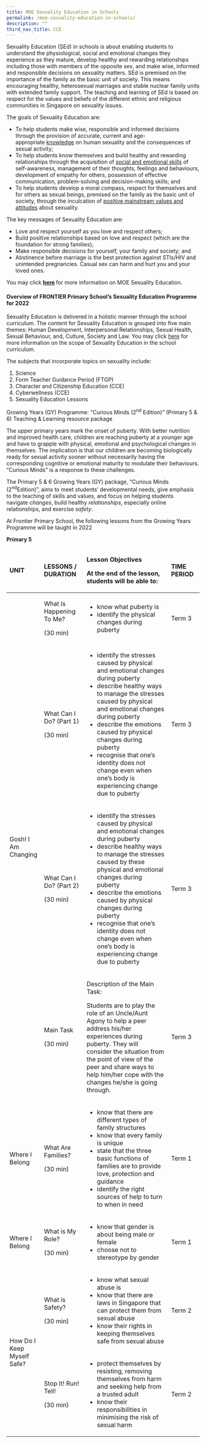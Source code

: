 ```yaml
---
title: MOE Sexuality Education in Schools
permalink: /moe-sexuality-education-in-schools/
description: ""
third_nav_title: CCE
---
```

<p>Sexuality Education (SEd) in schools is about enabling students to understand the physiological, social and emotional changes they experience as they mature, develop healthy and rewarding relationships including those with members of the opposite sex, and make wise, informed and responsible decisions on sexuality matters. SEd is premised on the importance of the family as the basic unit of society. This means encouraging healthy, heterosexual marriages and stable nuclear family units with extended family support. The teaching and learning of SEd is based on respect for the values and beliefs of the different ethnic and religious communities in Singapore on sexuality issues.</p>
<p>The goals of Sexuality Education are:</p>
<ul>
<li>To help students make wise, responsible and informed decisions through the provision of accurate, current and age-appropriate&nbsp;<u>knowledge</u>&nbsp;on human sexuality and the consequences of sexual activity;</li>
<li>To help students know themselves and build healthy and rewarding relationships through the acquisition of&nbsp;<u>social and emotional skills</u>&nbsp;of self-awareness, management of their thoughts, feelings and behaviours, development of empathy for others, possession of effective communication, problem-solving and decision-making skills; and</li>
<li>To help students develop a moral compass, respect for themselves and for others as sexual beings, premised on the family as the basic unit of society, through the inculcation of&nbsp;<u>positive mainstream values and attitudes</u>&nbsp;about sexuality.</li>
</ul>
<p>The key messages of Sexuality Education are:</p>
<ul>
<li>Love and respect yourself as you love and respect others;</li>
<li>Build positive relationships based on love and respect (which are the foundation for strong families);</li>
<li>Make responsible decisions for yourself, your family and society; and</li>
<li>Abstinence before marriage is the best protection against STIs/HIV and unintended pregnancies. Casual sex can harm and hurt you and your loved ones.</li>
</ul>
<p>You may&nbsp;click&nbsp;<strong><a href="https://www.moe.gov.sg/education/programmes/social-and-emotional-learning/sexuality-education">here</a>&nbsp;</strong>for more information on&nbsp;MOE Sexuality Education.</p>
<h4><strong>Overview of FRONTIER Primary School&rsquo;s Sexuality Education Programme for 2022</strong></h4>
<p>Sexuality Education is delivered in a holistic manner through the school curriculum. The content for Sexuality Education is grouped into five main themes: Human Development, Interpersonal Relationships, Sexual Health, Sexual Behaviour, and, Culture, Society and Law. You may click&nbsp;<a href="https://www.moe.gov.sg/education/programmes/social-and-emotional-learning/sexuality-education/scope-and-teaching-approach-of-sexuality-education-in-schools">here</a>&nbsp;for more information on the scope of Sexuality Education in the school curriculum.</p>
<p>The subjects that incorporate topics on sexuality include:</p>
<ol>
<li>Science</li>
<li>Form Teacher Guidance Period (FTGP)</li>
<li>Character and Citizenship Education (CCE)</li>
<li>Cyberwellness (CCE)</li>
<li>Sexuality Education Lessons</li>
</ol>
<p>Growing Years (GY) Programme: &ldquo;Curious Minds (2<sup>nd</sup>&nbsp;Edition)&rdquo; (Primary 5 &amp; 6) Teaching &amp; Learning resource package</p>
<p>The upper primary years mark the onset of puberty. With better nutrition and improved health care, children are reaching puberty at a younger age and have to grapple with physical, emotional and psychological changes in themselves. The implication is that our children are becoming biologically ready for sexual activity sooner without necessarily having the corresponding cognitive or emotional maturity to modulate their behaviours. &ldquo;Curious Minds&rdquo; is a response to these challenges.</p>
<p>The Primary 5 &amp; 6 Growing Years (GY) package, &ldquo;Curious Minds (2<sup>nd</sup>Edition)&rdquo;, aims to meet students&rsquo; developmental needs, give emphasis to the teaching of skills and values, and focus on helping students navigate&nbsp;<em>changes</em>, build healthy&nbsp;<em>relationships</em>, especially online relationships, and exercise&nbsp;<em>safety</em>.</p>
<p>At Frontier Primary School, the following lessons from the Growing Years Programme will be taught in 2022</p>
<p><strong>Primary 5</strong></p>
<table width="0">
<thead>
<tr>
<td width="77">
<p><strong>UNIT</strong></p>
</td>
<td width="119">
<p><strong>LESSONS / DURATION</strong></p>
</td>
<td width="341">
<p><strong>Lesson Objectives</strong></p>
<p><strong>At the end of the lesson, students will be able to:</strong></p>
</td>
<td width="82">
<p><strong>TIME PERIOD</strong></p>
</td>
</tr>
</thead>
<tbody>
<tr>
<td rowspan="4" width="77">
<p>Gosh! I Am Changing</p>
</td>
<td width="119">
<p>What Is Happening To Me?</p>
<p>(30 min)</p>
</td>
<td width="341">
<ul>
<li>know what puberty is</li>
<li>identify the physical changes during puberty</li>
</ul>
</td>
<td width="82">
<p>Term 3</p>
</td>
</tr>
<tr>
<td width="119">
<p>What Can I Do? (Part 1)</p>
<p>(30 min)</p>
</td>
<td width="341">
<ul>
<li>identify the stresses caused by physical and emotional changes during puberty</li>
<li>describe healthy ways to manage the stresses caused by physical and emotional changes during puberty</li>
<li>describe the emotions caused by physical changes during puberty</li>
<li>recognise that one&rsquo;s identity does not change even when one&rsquo;s body is experiencing change due to puberty</li>
</ul>
</td>
<td width="82">
<p>Term 3</p>
</td>
</tr>
<tr>
<td width="119">
<p>What Can I Do? (Part 2)</p>
<p>(30 min)</p>
</td>
<td width="341">
<ul>
<li>identify the stresses caused by physical and emotional changes during puberty</li>
<li>describe healthy ways to manage the stresses caused by these physical and emotional changes during puberty</li>
<li>describe the emotions caused by physical changes during puberty</li>
<li>recognise that one&rsquo;s identity does not change even when one&rsquo;s body is experiencing change due to puberty</li>
</ul>
</td>
<td width="82">
<p>Term 3</p>
</td>
</tr>
<tr>
<td width="119">
<p>Main Task</p>
<p>(30 min)</p>
</td>
<td width="341">
<p>Description of the Main Task:</p>
<p>Students are to play the role of an Uncle/Aunt Agony to help a peer address his/her experiences during puberty. They will consider the situation from the point of view of the peer and share ways to help him/her cope with the changes he/she is going through.</p>
</td>
<td width="82">
<p>Term 3</p>
</td>
</tr>
<tr>
<td width="77">
<p>Where I Belong</p>
</td>
<td width="119">
<p>What Are Families?</p>
<p>(30 min)</p>
</td>
<td width="341">
<ul>
<li>know that there are different types of family structures</li>
<li>know that every family is unique</li>
<li>state that the three basic functions of families are to provide love, protection and guidance</li>
<li>identify the right sources of help to turn to when in need</li>
</ul>
</td>
<td width="82">
<p>Term 1</p>
</td>
</tr>
<tr>
<td width="77">
<p>Where I Belong</p>
</td>
<td width="119">
<p>What is My Role?</p>
<p>(30 min)</p>
</td>
<td width="341">
<ul>
<li>know that gender is about being male or female</li>
<li>choose not to stereotype by gender</li>
</ul>
</td>
<td width="82">
<p>Term 1</p>
</td>
</tr>
<tr>
<td rowspan="2" width="77">
<p>How Do I Keep Myself Safe?</p>
</td>
<td width="119">
<p>What is Safety?</p>
<p>(30 min)</p>
</td>
<td width="341">
<ul>
<li>know what sexual abuse is</li>
<li>know that there are laws in Singapore that can protect them from sexual abuse</li>
<li>know their rights in keeping themselves safe from sexual abuse</li>
</ul>
</td>
<td width="82">
<p>Term 2</p>
</td>
</tr>
<tr>
<td width="119">
<p>Stop It! Run! Tell!</p>
<p>(30 min)</p>
</td>
<td width="341">
<ul>
<li>protect themselves by resisting, removing themselves from harm and seeking help from a trusted adult</li>
<li>know their responsibilities in minimising the risk of sexual harm</li>
</ul>
</td>
<td width="82">
<p>Term 2</p>
</td>
</tr>
</tbody>
</table>